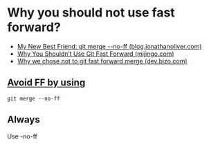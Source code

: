 # Why you should not use fast forward?

* [My New Best Friend: git merge --no-ff (blog.jonathanoliver.com)](https://blog.jonathanoliver.com/my-new-best-friend-git-merge-no-ff/)
* [Why You Shouldn’t Use Git Fast Forward (mijingo.com)](https://mijingo.com/blog/why-you-shouldnt-use-git-fast-forward)
* [Why we chose not to git fast forward merge (dev.bizo.com)](http://dev.bizo.com/2014/02/why-we-chose-not-to-git-fast-forward-merge.html)

## [Avoid FF by using](https://stackoverflow.com/questions/9069061/what-is-the-difference-between-git-merge-and-git-merge-no-ff)

```shell
git merge --no-ff
```

## Always

Use -no-ff